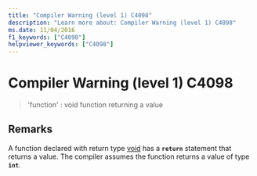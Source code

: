 ```yaml
---
title: "Compiler Warning (level 1) C4098"
description: "Learn more about: Compiler Warning (level 1) C4098"
ms.date: 11/04/2016
f1_keywords: ["C4098"]
helpviewer_keywords: ["C4098"]
---
```

# Compiler Warning (level 1) C4098

> 'function' : void function returning a value

## Remarks

A function declared with return type [void](../../cpp/void-cpp.md) has a **`return`** statement that returns a value. The compiler assumes the function returns a value of type **`int`**.
